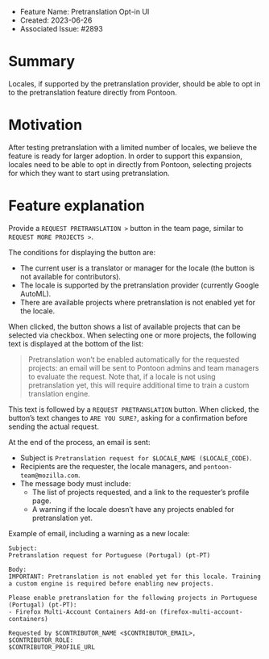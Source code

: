 - Feature Name: Pretranslation Opt-in UI
- Created: 2023-06-26
- Associated Issue: #2893

# Summary

Locales, if supported by the pretranslation provider, should be able to opt in to the pretranslation feature directly from Pontoon.

# Motivation

After testing pretranslation with a limited number of locales, we believe the feature is ready for larger adoption. In order to support this expansion, locales need to be able to opt in directly from Pontoon, selecting projects for which they want to start using pretranslation.

# Feature explanation

Provide a `REQUEST PRETRANSLATION >` button in the team page, similar to `REQUEST MORE PROJECTS >`.

The conditions for displaying the button are:
* The current user is a translator or manager for the locale (the button is not available for contributors).
* The locale is supported by the pretranslation provider (currently Google AutoML).
* There are available projects where pretranslation is not enabled yet for the locale.

When clicked, the button shows a list of available projects that can be selected via checkbox. When selecting one or more projects, the following text is displayed at the bottom of the list:

> Pretranslation won’t be enabled automatically for the requested projects: an email will be sent to Pontoon admins and team managers to evaluate the request. Note that, if a locale is not using pretranslation yet, this will require additional time to train a custom translation engine.

This text is followed by a `REQUEST PRETRANSLATION` button. When clicked, the button’s text changes to `ARE YOU SURE?`, asking for a confirmation before sending the actual request.

At the end of the process, an email is sent:
* Subject is `Pretranslation request for $LOCALE_NAME ($LOCALE_CODE)`.
* Recipients are the requester, the locale managers, and `pontoon-team@mozilla.com`.
* The message body must include:
    * The list of projects requested, and a link to the requester’s profile page.
    * A warning if the locale doesn’t have any projects enabled for pretranslation yet.

Example of email, including a warning as a new locale:

```
Subject:
Pretranslation request for Portuguese (Portugal) (pt-PT)

Body:
IMPORTANT: Pretranslation is not enabled yet for this locale. Training a custom engine is required before enabling new projects.

Please enable pretranslation for the following projects in Portuguese (Portugal) (pt-PT):
- Firefox Multi-Account Containers Add-on (firefox-multi-account-containers)

Requested by $CONTRIBUTOR_NAME <$CONTRIBUTOR_EMAIL>, $CONTRIBUTOR_ROLE:
$CONTRIBUTOR_PROFILE_URL
```
